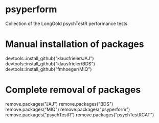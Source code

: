 # psyperform
Collection of the LongGold psychTestR performance tests


# Manual installation of packages
devtools::install_github("klausfrieler/JAJ")
devtools::install_github("klausfrieler/BDS")
devtools::install_github("fmhoeger/MIQ")

# Complete removal of packages
remove.packages("JAJ")
remove.packages("BDS")
remove.packages("MIQ")
remove.packages("psyperform")
remove.packages("psychTestR")
remove.packages("psychTestRCAT")

